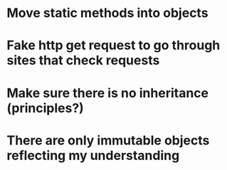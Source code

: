 # Move static methods into objects

# Fake http get request to go through sites that check requests

# Make sure there is no inheritance (principles?)

# There are only immutable objects reflecting my understanding 